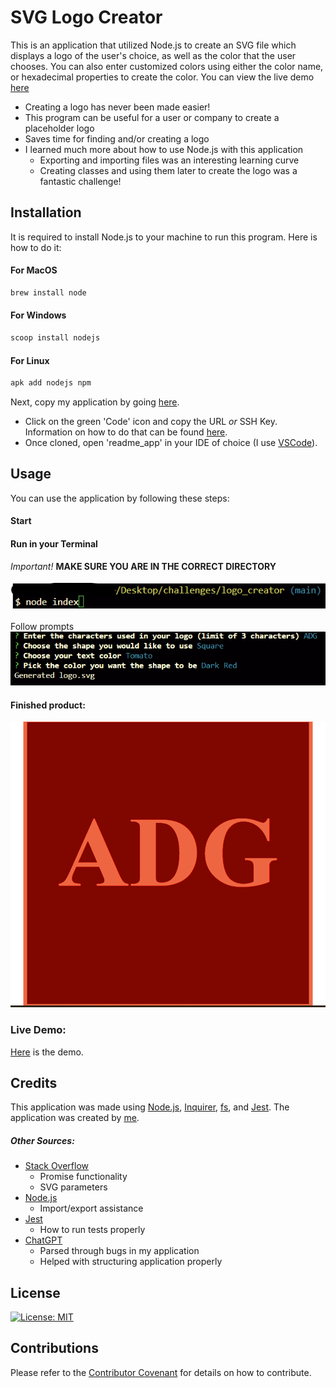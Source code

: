 # SVG Logo Creator

This is an application that utilized Node.js to create an SVG file which displays a logo of the user's choice, as well as the color that the user chooses. You can also enter customized colors using either the color name, or hexadecimal properties to create the color. You can view the live demo [here](https://drive.google.com/file/d/1UyfkRGGE6WRGDh66sptIgCGhKC_bGknn/view)

-   Creating a logo has never been made easier!
-   This program can be useful for a user or company to create a placeholder logo
-   Saves time for finding and/or creating a logo
-   I learned much more about how to use Node.js with this application
    -   Exporting and importing files was an interesting learning curve
    -   Creating classes and using them later to create the logo was a fantastic challenge!


## Installation

It is required to install Node.js to your machine to run this program. Here is how to do it:

#### For MacOS

```bash
brew install node
```

#### For Windows

```bash
scoop install nodejs
```

#### For Linux

```bash
apk add nodejs npm
```

Next, copy my application by going [here](https://github.com/dsatpm/logo_creator).

-   Click on the green 'Code' icon and copy the URL _or_ SSH Key. Information on how to do that can be found [here](https://docs.github.com/en/repositories/creating-and-managing-repositories/cloning-a-repository).
-   Once cloned, open 'readme_app' in your IDE of choice (I use [VSCode](https://code.visualstudio.com/)).


## Usage

You can use the application by following these steps:

#### Start

#### Run in your Terminal

_Important!_ **MAKE SURE YOU ARE IN THE CORRECT DIRECTORY**
<br>
<br>
![demo](./lib/images/demo1.png)<br>
<br>
Follow prompts
<br>
![demo](./lib/images/demo2.png)<br>

#### Finished product:
![demo](./lib/images/demo3.png)

### Live Demo:
[Here](https://drive.google.com/file/d/1UyfkRGGE6WRGDh66sptIgCGhKC_bGknn/view) is the demo.


## Credits

This application was made using [Node.js](https://nodejs.org/en), [Inquirer](https://www.npmjs.com/package/inquirer), [fs](https://nodejs.org/api/fs.html#fswritefilefile-data-options-callback), and [Jest](https://jestjs.io/docs/getting-started). The application was created by [me](https://github.com/dsatpm).
##### Other Sources:

- [Stack Overflow](https://stackoverflow.com/)
  - Promise functionality
  - SVG parameters
- [Node.js](https://nodejs.org/en)
  - Import/export assistance
- [Jest](https://jestjs.io/docs)
  - How to run tests properly
- [ChatGPT](https://chat.openai.com/)
  - Parsed through bugs in my application
  - Helped with structuring application properly


## License

[![License: MIT](https://img.shields.io/badge/License-MIT-yellow.svg)](https://opensource.org/licenses/MIT)


## Contributions

Please refer to the [Contributor Covenant](https://www.contributor-covenant.org/) for details on how to contribute.


